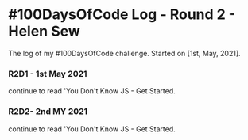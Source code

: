 # #100DaysOfCode Log - Round 2 - Helen Sew

The log of my #100DaysOfCode challenge. Started on [1st, May, 2021].

### R2D1 - 1st May 2021
continue to read 'You Don't Know JS - Get Started. 

### R2D2- 2nd MY 2021
continue to read 'You Don't Know JS - Get Started. 


